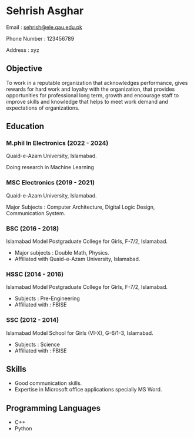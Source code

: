 # Sehrish Asghar

Email : sehrish@ele.qau.edu.pk

Phone Number : 123456789

Address : xyz

## Objective

To work in a reputable organization that acknowledges performance, gives rewards for hard work and loyalty with the organization, that provides opportunities for professional long term, growth and encourage staff to improve skills and knowledge that helps to meet work demand and expectations of organizations.

## Education

### M.phil In Electronics (2022 - 2024)
Quaid-e-Azam University, Islamabad.

Doing research in Machine Learning

### MSC Electronics (2019 - 2021)
Quaid-e-Azam University, Islamabad.

Major Subjects : Computer Architecture, Digital Logic Design, Communication System.

### BSC (2016 - 2018)
Islamabad Model Postgraduate College for Girls, F-7/2, Islamabad.
* Major subjects : Double Math, Physics.
* Affiliated with Quaid-e-Azam University, Islamabad.

### HSSC (2014 - 2016)
Islamabad Model Postgraduate College for Girls, F-7/2, Islamabad.
* Subjects : Pre-Engineering
* Affiliated with : FBISE

### SSC (2012 - 2014)
Islamabad Model School for Girls (VI-X), G-6/1-3, Islamabad.
* Subjects : Science
* Affiliated with : FBISE

## Skills
* Good communication skills.
* Expertise in Microsoft office applications specially MS Word.

## Programming Languages 
* C++
* Python 
